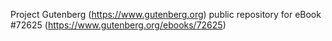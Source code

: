 Project Gutenberg (https://www.gutenberg.org) public repository
for eBook #72625 (https://www.gutenberg.org/ebooks/72625)
